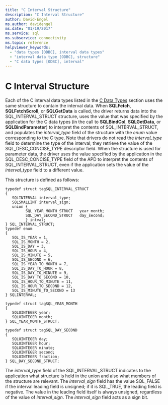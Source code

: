 ```yaml
---
title: "C Interval Structure"
description: "C Interval Structure"
author: David-Engel
ms.author: davidengel
ms.date: "01/19/2017"
ms.service: sql
ms.subservice: connectivity
ms.topic: reference
helpviewer_keywords:
  - "data types [ODBC], interval data types"
  - "interval data type [ODBC], structure"
  - "C data types [ODBC], interval"
---
```

# C Interval Structure
Each of the C interval data types listed in the [C Data Types](../../../odbc/reference/appendixes/c-data-types.md) section uses the same structure to contain the interval data. When **SQLFetch**, **SQLFetchScroll**, or **SQLGetData** is called, the driver returns data into the SQL_INTERVAL_STRUCT structure, uses the value that was specified by the application for the C data types (in the call to **SQLBindCol**, **SQLGetData**, or **SQLBindParameter**) to interpret the contents of SQL_INTERVAL_STRUCT, and populates the *interval_type* field of the structure with the *enum* value corresponding to the C type. Note that drivers do not read the *interval_type* field to determine the type of the interval; they retrieve the value of the SQL_DESC_CONCISE_TYPE descriptor field. When the structure is used for parameter data, the driver uses the value specified by the application in the SQL_DESC_CONCISE_TYPE field of the APD to interpret the contents of SQL_INTERVAL_STRUCT, even if the application sets the value of the *interval_type* field to a different value.  
  
 This structure is defined as follows:  
  
```  
typedef struct tagSQL_INTERVAL_STRUCT  
{  
   SQLINTERVAL interval_type;   
   SQLSMALLINT interval_sign;  
   union {  
         SQL_YEAR_MONTH_STRUCT   year_month;  
         SQL_DAY_SECOND_STRUCT   day_second;  
         } intval;  
} SQL_INTERVAL_STRUCT;  
typedef enum   
{  
   SQL_IS_YEAR = 1,  
   SQL_IS_MONTH = 2,  
   SQL_IS_DAY = 3,  
   SQL_IS_HOUR = 4,  
   SQL_IS_MINUTE = 5,  
   SQL_IS_SECOND = 6,  
   SQL_IS_YEAR_TO_MONTH = 7,  
   SQL_IS_DAY_TO_HOUR = 8,  
   SQL_IS_DAY_TO_MINUTE = 9,  
   SQL_IS_DAY_TO_SECOND = 10,  
   SQL_IS_HOUR_TO_MINUTE = 11,  
   SQL_IS_HOUR_TO_SECOND = 12,  
   SQL_IS_MINUTE_TO_SECOND = 13  
} SQLINTERVAL;  
  
typedef struct tagSQL_YEAR_MONTH  
{  
   SQLUINTEGER year;  
   SQLUINTEGER month;   
} SQL_YEAR_MONTH_STRUCT;  
  
typedef struct tagSQL_DAY_SECOND  
{  
   SQLUINTEGER day;  
   SQLUINTEGER hour;  
   SQLUINTEGER minute;  
   SQLUINTEGER second;  
   SQLUINTEGER fraction;  
} SQL_DAY_SECOND_STRUCT;  
```  
  
 The *interval_type* field of the SQL_INTERVAL_STRUCT indicates to the application what structure is held in the union and also what members of the structure are relevant. The *interval_sign* field has the value SQL_FALSE if the interval leading field is unsigned; if it is SQL_TRUE, the leading field is negative. The value in the leading field itself is always unsigned, regardless of the value of *interval_sign*. The *interval_sign* field acts as a sign bit.
